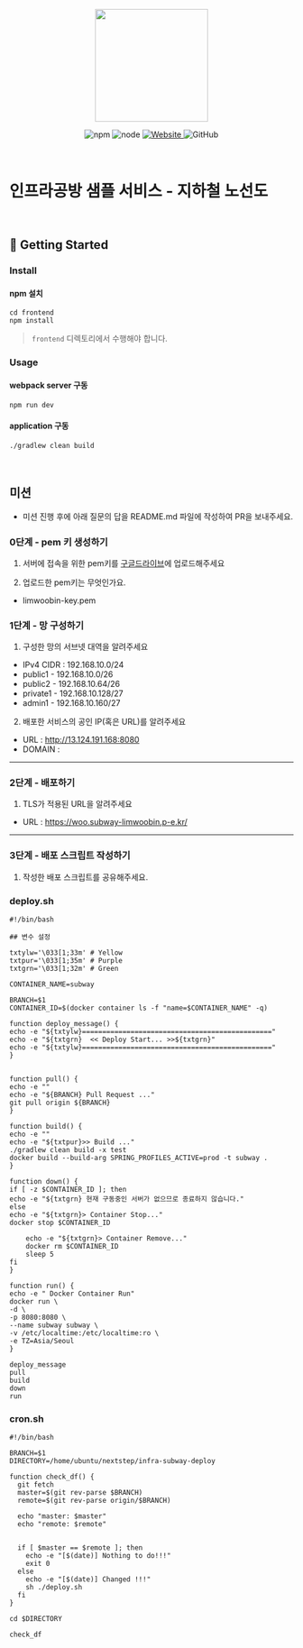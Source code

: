 <p align="center">
    <img width="200px;" src="https://raw.githubusercontent.com/woowacourse/atdd-subway-admin-frontend/master/images/main_logo.png"/>
</p>
<p align="center">
  <img alt="npm" src="https://img.shields.io/badge/npm-%3E%3D%205.5.0-blue">
  <img alt="node" src="https://img.shields.io/badge/node-%3E%3D%209.3.0-blue">
  <a href="https://edu.nextstep.camp/c/R89PYi5H" alt="nextstep atdd">
    <img alt="Website" src="https://img.shields.io/website?url=https%3A%2F%2Fedu.nextstep.camp%2Fc%2FR89PYi5H">
  </a>
  <img alt="GitHub" src="https://img.shields.io/github/license/next-step/atdd-subway-service">
</p>

<br>

# 인프라공방 샘플 서비스 - 지하철 노선도

<br>

## 🚀 Getting Started

### Install
#### npm 설치
```
cd frontend
npm install
```
> `frontend` 디렉토리에서 수행해야 합니다.

### Usage
#### webpack server 구동
```
npm run dev
```
#### application 구동
```
./gradlew clean build
```
<br>

## 미션

* 미션 진행 후에 아래 질문의 답을 README.md 파일에 작성하여 PR을 보내주세요.

### 0단계 - pem 키 생성하기

1. 서버에 접속을 위한 pem키를 [구글드라이브](https://drive.google.com/drive/folders/1dZiCUwNeH1LMglp8dyTqqsL1b2yBnzd1?usp=sharing)에 업로드해주세요

2. 업로드한 pem키는 무엇인가요.
- limwoobin-key.pem

### 1단계 - 망 구성하기
1. 구성한 망의 서브넷 대역을 알려주세요
- IPv4 CIDR : 192.168.10.0/24
- public1 - 192.168.10.0/26
- public2 - 192.168.10.64/26
- private1 - 192.168.10.128/27
- admin1 - 192.168.10.160/27

2. 배포한 서비스의 공인 IP(혹은 URL)를 알려주세요

- URL : http://13.124.191.168:8080
- DOMAIN :

---

### 2단계 - 배포하기
1. TLS가 적용된 URL을 알려주세요

- URL : https://woo.subway-limwoobin.p-e.kr/

---

### 3단계 - 배포 스크립트 작성하기

1. 작성한 배포 스크립트를 공유해주세요.

### deploy.sh

```shell
#!/bin/bash

## 변수 설정

txtylw='\033[1;33m' # Yellow
txtpur='\033[1;35m' # Purple
txtgrn='\033[1;32m' # Green

CONTAINER_NAME=subway

BRANCH=$1
CONTAINER_ID=$(docker container ls -f "name=$CONTAINER_NAME" -q)

function deploy_message() {
echo -e "${txtylw}==============================================="
echo -e "${txtgrn}  << Deploy Start... >>${txtgrn}"
echo -e "${txtylw}==============================================="
}


function pull() {
echo -e ""
echo -e "${BRANCH} Pull Request ..."
git pull origin ${BRANCH}
}

function build() {
echo -e ""
echo -e "${txtpur}>> Build ..."
./gradlew clean build -x test
docker build --build-arg SPRING_PROFILES_ACTIVE=prod -t subway .
}

function down() {
if [ -z $CONTAINER_ID ]; then
echo -e "${txtgrn} 현재 구동중인 서버가 없으므로 종료하지 않습니다."
else
echo -e "${txtgrn}> Container Stop..."
docker stop $CONTAINER_ID

    echo -e "${txtgrn}> Container Remove..."
    docker rm $CONTAINER_ID
    sleep 5
fi
}

function run() {
echo -e " Docker Container Run"
docker run \
-d \
-p 8080:8080 \
--name subway subway \
-v /etc/localtime:/etc/localtime:ro \
-e TZ=Asia/Seoul
}

deploy_message
pull
build
down
run
```


### cron.sh

```shell
#!/bin/bash

BRANCH=$1
DIRECTORY=/home/ubuntu/nextstep/infra-subway-deploy

function check_df() {
  git fetch
  master=$(git rev-parse $BRANCH)
  remote=$(git rev-parse origin/$BRANCH)

  echo "master: $master"
  echo "remote: $remote"


  if [ $master == $remote ]; then
    echo -e "[$(date)] Nothing to do!!!"
    exit 0
  else
    echo -e "[$(date)] Changed !!!"
    sh ./deploy.sh
  fi
}

cd $DIRECTORY

check_df
```